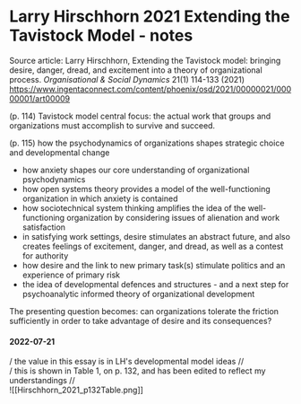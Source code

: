 # Larry Hirschhorn 2021 Extending the Tavistock Model - notes

Source article: Larry Hirschhorn, Extending the Tavistock model: bringing desire, danger, dread, and excitement into a theory of organizational process. _Organisational & Social Dynamics_ 21(1) 114-133 (2021) <https://www.ingentaconnect.com/content/phoenix/osd/2021/00000021/00000001/art00009>

(p. 114) Tavistock model central focus: the actual work that groups and organizations must accomplish to survive and succeed.  

(p. 115) how the psychodynamics of organizations shapes strategic choice and developmental change  
- how anxiety shapes our core understanding of organizational psychodynamics    
- how open systems theory provides a model of the well-functioning organization in which anxiety is contained    
- how sociotechnical system thinking amplifies the idea of the well-functioning organization by considering issues of alienation and work satisfaction  
- in satisfying work settings, desire stimulates an abstract future, and also creates feelings of excitement, danger, and dread, as well as a contest for authority  
- how desire and the link to new primary task(s) stimulate politics and an experience of primary risk   
- the idea of developmental defences and structures - and a next step for psychoanalytic informed theory of organizational development    

The presenting question becomes: can organizations tolerate the friction sufficiently in order to take advantage of desire and its consequences?  


#### 2022-07-21
/ the value in this essay is in LH's developmental model ideas //  
/ this is shown in Table 1, on p. 132, and has been edited to reflect my understandings //  
![[Hirschhorn_2021_p132Table.png]]



